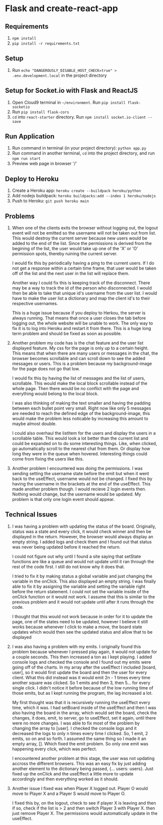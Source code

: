 # Flask and create-react-app

## Requirements
1. `npm install`
2. `pip install -r requirements.txt`

## Setup
1. Run `echo "DANGEROUSLY_DISABLE_HOST_CHECK=true" > .env.development.local` in the project directory

## Setup for Socket.io with Flask and ReactJS
1. Open Cloud9 terminal in `~/environment`. Run `pip install flask-socketio`
2. Run `pip install flask-cors`
3. `cd` into `react-starter` directory. Run `npm install socket.io-client --save`

## Run Application
1. Run command in terminal (in your project directory): `python app.py`
2. Run command in another terminal, `cd` into the project directory, and run `npm run start`
3. Preview web page in browser '/'

## Deploy to Heroku
1. Create a Heroku app: `heroku create --buildpack heroku/python`
2. Add nodejs buildpack: `heroku buildpacks:add --index 1 heroku/nodejs`
3. Push to Heroku: `git push heroku main`

## Problems
1. When one of the clients exits the browser without logging out, the logout event will not be emitted so the username will not be taken out from list.  This would destroy the current server because new users would be added to the end of the list.  Since the permissions is derived from the begining of the list, the user would take up one of the 'X' or 'O' permission spots, thereby ruining the current server.  
 
    I would fix this by periodically having a ping to the current users.  If I do not get a response within a certain time frame, that user would be taken off of the list and the next user in the list will replace them.

    Another way I could fix this is keeping track of the disconnect.  There may be a way to track the id of the person who disconnected.  I would then be able to take that unique id's username from the user list.  I would have to make the user list a dictionary and map the client id's to their respective usernames.
    
    This is a huge issue because if you deploy to Herkou, the server is always running.  That means that once a user closes the tab before logging out, the whole website will be unable to work. The only way to fix it is to log into Heroku and restart it from there.  This is a huge long term problem and should be fixed as soon as possible.
2. Another problem my code has is the chat feature and the user list displayed feature.  My css for the page is only up to a certain height.  This means that when there are many users or messages in the chat, the browser becomes scrollable and can scroll down to see the added messages or users.  This is a problem because my background-image for the page does not go that low.

    I would fix this by having the list of messages and the list of users, scrollable.  This would make the local block scrollable instead of the whole page. Then there would be no conflict with the page and everything would belong to the local block.
    
    I was also thinking of making the text smaller and having the padding between each bullet point very small. Right now like only 5 messages are needed to reach the defined edge of the background-image, this would make the problem less noticable by increasing this amount to maybe almost double. 
    
    I could also overhaul the listItem for the users and display the users in a scrollable table.  This would look a lot better than the current list and could be expanded on to do some interesting things.  Like, when clicked, go automatically scroll to the nearest chat from them. Or display how long they were in the queue when hovered.  Interesting things could come from fixing the users like this.
3. Another problem I encountered was doing the permissions.  I was sending setting the username state before the emit but when it went back to the useEffect, username would not be changed.  I fixed this by having the username in the brackets at the end of the useEffect.  This made another problem though.  I would recieve 2 login events then.  Nothing would change, but the username would be updated.  My problem is that only one login event should appear.    

## Technical Issues

1. I was having a problem with updating the status of the board.  Originally, status was a state and every click, it would check winner and then be displayed in the return. However, the browser would always display an empty string.  I added logs and check them and I found out that status was never being updated before it reached the return.  
    
    I could not figure out why until I found a site saying that setState functions are like a queue and would not update until it ran through the rest of the code first.  I still do not know why it does that.  

    I tried to fix it by making status a global variable and just changing the variable in the onClick.  This also displayed an empty string.  I was finally able to fix it by assigning the variable and setting the variable right before the return statement.  I could not set the variable inside of the onClick function or it would not work. I assume that this is similar to the previous problem and it would not update until after it runs through the code.
    
    I thought that this would not work because in order for it to update the page, one of the states need to be updated, however I believe it still works because whenever I click to make a move, the board state updates which would then see the updated status and allow that to be displayed
    
2. I was also having a problem with my emits.  I originally found this problem because whenever I pressed play again, it would not update for a couple seconds.  This then increased a ton as I kept playing.  I added console logs and checked the console and I found out my emits were going off of the charts.  In my array after the useEffect I included [board, user], so it would first update the board and then the user for every client.  What this did instead was it would emit 2n - 1 times every time another square was clicked. So 1 emits and then 3, then 5... for every single click.  I didn't notice it before because of the low running time of those emits, but as I kept running the program, the lag increased a lot.

    My first thought was that it is recursively running the useEffect every time, which it was.  I had setBoard inside of the useEffect and then I was also having the board in the array, which would set the board, check the changes, it does, emit, to server, go to useEffect, set it again, until there were no more changes. I was able to fix most of the problem by changing the array to [user]. I checked the console logs and it decreased the logs to only n times every time I clicked.  So, 1 emit, 2 emits, so on and so forth. I assumed the same thing so I made it an empty array, []. Which fixed the emit problem. So only one emit was happening every click, which was perfect.
    
    I encountered another problem at this stage, the user was not updating accross the different browsers.  This was an easy fix by just adding another element to the dictionary being passed, {... users: users}. Just fixed up the onClick and the useEffect a little more to update accordingly and then everything worked as it should. 

3. Another issue I fixed was when Player X logged out.  Player O would move to Player X and a Player S would move to Player O.  

    I fixed this by, on the logout, check to see if player X is leaving and then if so, check if the list is > 2 and then switch Player 3 with Player X. then just remove Player X.  The permissions would automatically update in the useEffect.